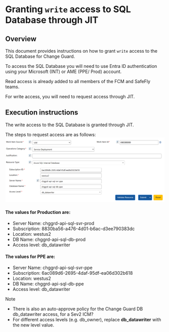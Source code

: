﻿# Granting `write` access to SQL Database through JIT

## Overview

This document provides instructions on how to grant `write` access to the SQL Database for Change Guard.

To access the SQL Database you will need to use Entra ID authentication using your Microsoft (INT) or AME (PPE/ Prod) account.

Read access is already added to all members of the FCM and SafeFly teams. 

For write access, you will need to request access through JIT.

## Execution instructions
The write access to the SQL Database is granted through JIT. 

The steps to request access are as follows:
![JIT Details](media/JIT_SQL_Db.png)

#### The values for Production are:
- Server Name: chggrd-api-sql-svr-prod
- Subscription: 8830ba56-a476-4d01-b6ac-d3ee790383dc
- Location: westus2
- DB Name: chggrd-api-sql-db-prod
- Access level: db_datawriter

#### The values for PPE are:
- Server Name: chggrd-api-sql-svr-ppe
- Subscription: 6ac089d6-2695-4daf-95df-ea06d302b618
- Location: westus2
- DB Name: chggrd-api-sql-db-ppe
- Access level: db_datawriter

> [!NOTE]
> - There is also an auto-approve policy for the Change Guard DB db_datawriter access, for a Sev2 ICM?
> - For different access levels (e.g. db_owner), replace **db_datawriter** with the new level value.

